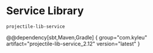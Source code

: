 # Service Library

`projectile-lib-service`

@@dependency[sbt,Maven,Gradle] {
  group="com.kyleu"
  artifact="projectile-lib-service_2.12"
  version="latest"
}
